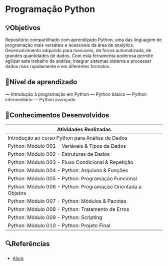 # Programação Python

## 💡Objetivos
Repositório compartilhado com aprendizado Python, uma das linguagem de programação mais versáteis e acessíveis da área de analytics. Desenvolvimento adquirido para manuseio, de forma automatizada, de grandes quantidades de dados. Com esta ferramenta poderosa permite agilizar este trabalho de análise, integrar sistemas sistema e processar dados mais rapidamente e em diferentes formatos.

## 📄Nível de aprendizado
— Introdução à programação em Python
— Python básico
— Python intermediário
— Python avançado

## 📄Conhecimentos Desenvolvidos
|Atividades Realizadas |
|----------------------|
| Introdução ao curso Python para Análise de Dados |
| Python: Módulo 001 - Variáveis & Tipos de Dados |
| Python: Módulo 002 - Estruturas de Dados |
| Python: Módulo 003 - Fluxo Condicional & Repetição |
| Python: Módulo 004 - Python: Arquivos & Funções |
| Python: Módulo 005 - Python: Programação Funcional |
| Python: Módulo 006 - Python: Programação Orientada a Objetos |
| Python: Módulo 007 - Python: Módulos & Pacotes |
| Python: Módulo 008 - Python: Tratamento de Erros |
| Python: Módulo 009 - Python: Scripting |
| Python: Módulo 010 - Python: Projeto Final |


## 🔍Referências
- [Alura](https://www.alura.com.br/)


